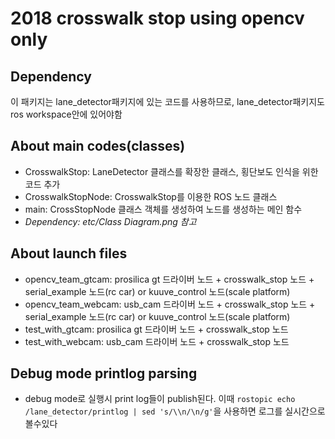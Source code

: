 # 2018 crosswalk stop using opencv only

## Dependency
이 패키지는 lane_detector패키지에 있는 코드를 사용하므로, lane_detector패키지도 ros workspace안에 있어야함

## About main codes(classes)
* CrosswalkStop: LaneDetector 클래스를 확장한 클래스, 횡단보도 인식을 위한 코드 추가
* CrosswalkStopNode: CrosswalkStop를 이용한 ROS 노드 클래스
* main: CrossStopNode 클래스 객체를 생성하여 노드를 생성하는 메인 함수
* *Dependency: etc/Class Diagram.png 참고*

## About launch files
* opencv_team_gtcam: prosilica gt 드라이버 노드 + crosswalk_stop 노드 + serial_example 노드(rc car) or kuuve_control 노드(scale platform)
* opencv_team_webcam: usb_cam 드라이버 노드 + crosswalk_stop 노드 + serial_example 노드(rc car) or kuuve_control 노드(scale platform)
* test_with_gtcam: prosilica gt 드라이버 노드 + crosswalk_stop 노드
* test_with_webcam: usb_cam 드라이버 노드 + crosswalk_stop 노드

## Debug mode printlog parsing
* debug mode로 실행시 print log들이 publish된다. 이때 `rostopic echo /lane_detector/printlog | sed 's/\\n/\n/g'`을 사용하면 로그를 실시간으로 볼수있다
